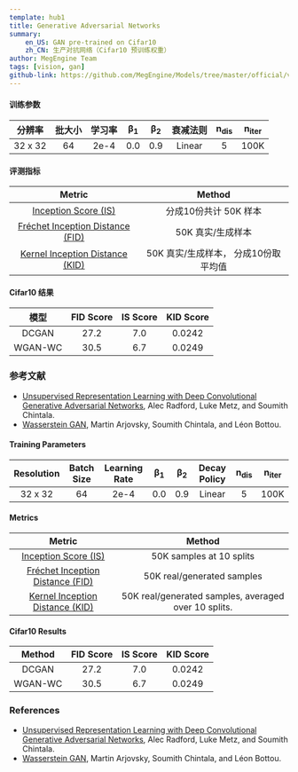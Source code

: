 ```yaml
---
template: hub1
title: Generative Adversarial Networks
summary:
    en_US: GAN pre-trained on Cifar10
    zh_CN: 生产对抗网络（Cifar10 预训练权重）
author: MegEngine Team
tags: [vision, gan]
github-link: https://github.com/MegEngine/Models/tree/master/official/vision/gan
---
```


<!-- section: zh_CN -->

#### 训练参数
| 分辨率 | 批大小 | 学习率 | β<sub>1</sub> | β<sub>2</sub> | 衰减法则 | n<sub>dis</sub> | n<sub>iter</sub> |
|:----------:|:----------:|:-------------:|:-------------:|:-------------:|:------------:|:---------------:|------------------|
| 32 x 32 | 64 | 2e-4 | 0.0 | 0.9 | Linear | 5 | 100K |


#### 评测指标
| Metric | Method |
|:--------------------------------:|:---------------------------------------:|
| [Inception Score (IS)](https://arxiv.org/abs/1606.03498) | 分成10份共计 50K 样本 |
| [Fréchet Inception Distance (FID)](https://arxiv.org/abs/1706.08500) | 50K 真实/生成样本 |
| [Kernel Inception Distance (KID)](https://arxiv.org/abs/1801.01401) | 50K 真实/生成样本， 分成10份取平均值|


#### Cifar10 结果
| 模型 | FID Score | IS Score | KID Score |
| :-: | :-: | :-: | :-: |
| DCGAN  | 27.2 | 7.0 | 0.0242 |
| WGAN-WC  | 30.5  | 6.7 | 0.0249 |


### 参考文献

 - [Unsupervised Representation Learning with Deep Convolutional Generative Adversarial Networks](https://arxiv.org/abs/1511.06434), Alec Radford, Luke Metz, and Soumith Chintala.
 - [Wasserstein GAN](https://arxiv.org/abs/1701.07875), Martin Arjovsky, Soumith Chintala, and Léon Bottou.

<!-- section: en_US -->

#### Training Parameters
| Resolution | Batch Size | Learning Rate | β<sub>1</sub> | β<sub>2</sub> | Decay Policy | n<sub>dis</sub> | n<sub>iter</sub> |
|:----------:|:----------:|:-------------:|:-------------:|:-------------:|:------------:|:---------------:|------------------|
| 32 x 32 | 64 | 2e-4 | 0.0 | 0.9 | Linear | 5 | 100K |


#### Metrics
| Metric | Method |
|:--------------------------------:|:---------------------------------------:|
| [Inception Score (IS)](https://arxiv.org/abs/1606.03498) | 50K samples at 10 splits|
| [Fréchet Inception Distance (FID)](https://arxiv.org/abs/1706.08500) | 50K real/generated samples |
| [Kernel Inception Distance (KID)](https://arxiv.org/abs/1801.01401) | 50K real/generated samples, averaged over 10 splits.|


#### Cifar10 Results
| Method | FID Score | IS Score | KID Score |
| :-: | :-: | :-: | :-: |
| DCGAN  | 27.2 | 7.0 | 0.0242 |
| WGAN-WC  | 30.5  | 6.7 | 0.0249 |

### References

 - [Unsupervised Representation Learning with Deep Convolutional Generative Adversarial Networks](https://arxiv.org/abs/1511.06434), Alec Radford, Luke Metz, and Soumith Chintala.
 - [Wasserstein GAN](https://arxiv.org/abs/1701.07875), Martin Arjovsky, Soumith Chintala, and Léon Bottou.
